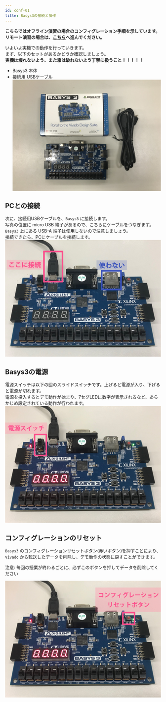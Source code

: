 ```yaml
---
id: conf-01
title: Basys3の接続と操作
---
```

<div class="alert alert-danger">
<strong>こちらではオフライン演習の場合のコンフィグレーション手順を示しています。リモート演習の場合は、<a href="/adv1a-fpga-tutorial/docs/conf-remote">こちら</a>へ進んでください。 </strong><br>
</div>

いよいよ実機での動作を行っていきます。  
まず、以下のセットがあるかどうか確認しましょう。  
**実機は壊れないよう、また箱は破れないよう丁寧に扱うこと！！！！！**
- Basys3 本体
- 接続用 USBケーブル
![fpga_contents](assets/5_conf/fpga_contents.jpg)


## PCとの接続
次に、接続用USBケーブルを、`Basys3` に接続します。  
写真の位置に micro USB 端子があるので、こちらにケーブルをつなぎます。  
`Basys3` 上にある USB-A 端子は使用しないので注意しましょう。  
接続できたら、PCにケーブルを接続します。
![fpga_usb_connected](assets/5_conf/fpga_usb_connected.jpg)


## Basys3の電源
電源スイッチは以下の図のスライドスイッチです。上げると電源が入り、下げると電源が切れます。  
電源を投入するとデモ動作が始まり、7セグLEDに数字が表示されるなど、あらかじめ設定されている動作が行われます。
![fpga_power_on](assets/5_conf/fpga_power_on.jpg)


## コンフィグレーションのリセット
`Basys3` のコンフィグレーションリセットボタン(赤いボタン)を押すことにより、`Vivado` から転送したデータを削除し、デモ動作の状態に戻すことができます。
<div class="alert alert-danger">
注意: 毎回の授業が終わるごとに、必ずこのボタンを押してデータを削除してください
</div>

![fpga_demo](assets/5_conf/fpga_conf_reset.jpg)
